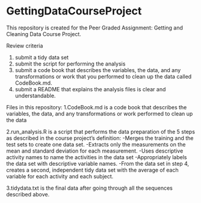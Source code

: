 # GettingDataCourseProject
This repository is created for the Peer Graded Assignment: Getting and Cleaning Data Course Project. 

Review criteria
1. submit a tidy data set 
2. submit the script for performing the analysis
3. submit a code book that describes the variables, the data, and any transformations or work that you performed to clean up the data called CodeBook.md.
4. submit a README that explains the analysis files is clear and understandable.

Files in this repository:
1.CodeBook.md is a code book that describes the variables, the data, and any transformations or work performed to clean up the data

2.run_analysis.R is a script that performs the data preparation of the 5 steps as described in the course project’s definition: 
-Merges the training and the test sets to create one data set.
-Extracts only the measurements on the mean and standard deviation for each measurement.
-Uses descriptive activity names to name the activities in the data set
-Appropriately labels the data set with descriptive variable names.
-From the data set in step 4, creates a second, independent tidy data set with the average of each variable for each activity and each subject.

3.tidydata.txt is the final data after going through all the sequences described above.
